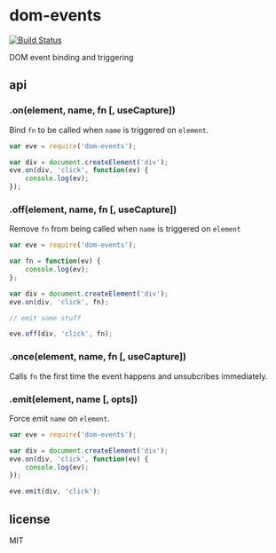 # dom-events

[![Build Status](https://travis-ci.org/defunctzombie/dom-events.png?branch=master)](https://travis-ci.org/defunctzombie/dom-events)

DOM event binding and triggering

## api

### .on(element, name, fn [, useCapture])

Bind `fn` to be called when `name` is triggered on `element`.

```js
var eve = require('dom-events');

var div = document.createElement('div');
eve.on(div, 'click', function(ev) {
    console.log(ev);
});
```

### .off(element, name, fn [, useCapture])

Remove `fn` from being called when `name` is triggered on `element`

```js
var eve = require('dom-events');

var fn = function(ev) {
    console.log(ev);
};

var div = document.createElement('div');
eve.on(div, 'click', fn);

// emit some stuff

eve.off(div, 'click', fn);
```

### .once(element, name, fn [, useCapture])

Calls `fn` the first time the event happens and unsubcribes immediately.

### .emit(element, name [, opts])

Force emit `name` on `element`.

```js
var eve = require('dom-events');

var div = document.createElement('div');
eve.on(div, 'click', function(ev) {
    console.log(ev);
});

eve.emit(div, 'click'):
```

## license

MIT

